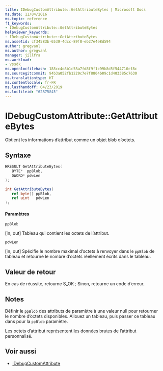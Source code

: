 ```yaml
---
title: IDebugCustomAttribute::GetAttributeBytes | Microsoft Docs
ms.date: 11/04/2016
ms.topic: reference
f1_keywords:
- IDebugCustomAttribute::GetAttributeBytes
helpviewer_keywords:
- IDebugCustomAttribute::GetAttributeBytes
ms.assetid: cf34583b-6530-4dcc-89f8-eb27e4e8d594
author: gregvanl
ms.author: gregvanl
manager: jillfra
ms.workload:
- vssdk
ms.openlocfilehash: 188cc4e8b1c58a7fd8f9f1c99b8d5f544710ef8c
ms.sourcegitcommit: 94b3a052fb1229c7e7f8804b09c1d403385c7630
ms.translationtype: HT
ms.contentlocale: fr-FR
ms.lasthandoff: 04/23/2019
ms.locfileid: "62875845"
---
```

# <a name="idebugcustomattributegetattributebytes"></a>IDebugCustomAttribute::GetAttributeBytes
Obtient les informations d’attribut comme un objet blob d’octets.

## <a name="syntax"></a>Syntaxe

```cpp
HRESULT GetAttributeBytes( 
   BYTE*  ppBlob,
   DWORD* pdwLen
);
```

```csharp
int GetAttributeBytes(
   ref byte[] ppBlob,
   ref uint   pdwLen
);
```

#### <a name="parameters"></a>Paramètres
 `ppBlob`

 [in, out] Tableau qui contient les octets de l’attribut.

 `pdwLen`

 [in, out] Spécifie le nombre maximal d’octets à renvoyer dans le `ppBlob` de tableau et retourne le nombre d’octets réellement écrits dans le tableau.

## <a name="return-value"></a>Valeur de retour
 En cas de réussite, retourne S_OK ; Sinon, retourne un code d’erreur.

## <a name="remarks"></a>Notes
 Définir le `ppBlob` des attributs de paramètre à une valeur null pour retourner le nombre d’octets disponibles. Allouez un tableau, puis passer ce tableau dans pour la `ppBlob` paramètre.

 Les octets d’attribut représentent les données brutes de l’attribut personnalisé.

## <a name="see-also"></a>Voir aussi
- [IDebugCustomAttribute](../../../extensibility/debugger/reference/idebugcustomattribute.md)